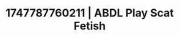 ---
categories:
- Erotic tension tease
- Cuckold kink
- Flushed cheeks
- Erotic curves
- Double penetration
image: /assets/images/1747787760211.jpg
layout: post
seo:
  description: Featured content with premium Scat Fetish, ABDL Play. HD images available.
  keywords: Scat Fetish, ABDL Play
  og_image: /assets/images/1747787760211.jpg
  schema_type: VisualArtwork
tags:
- '#1747787760211'
- Scat Fetish
- ABDL Play
title: 1747787760211 | ABDL Play Scat Fetish
---